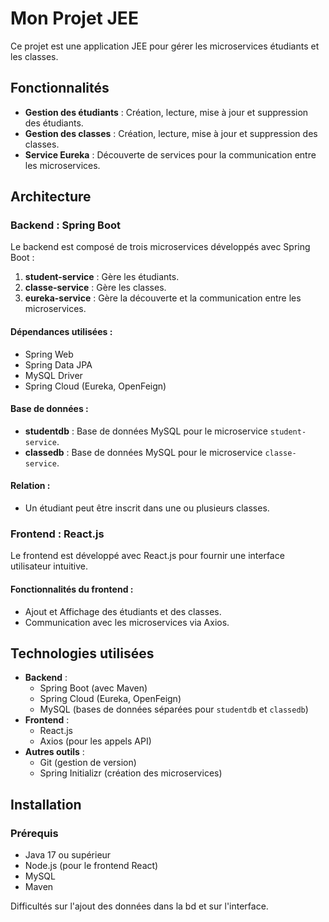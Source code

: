 # Mon Projet JEE

Ce projet est une application JEE pour gérer les microservices étudiants et les classes.

## Fonctionnalités

- **Gestion des étudiants** : Création, lecture, mise à jour et suppression des étudiants.
- **Gestion des classes** : Création, lecture, mise à jour et suppression des classes.
- **Service Eureka** : Découverte de services pour la communication entre les microservices.

## Architecture

### Backend : Spring Boot

Le backend est composé de trois microservices développés avec Spring Boot :

1. **student-service** : Gère les étudiants.
2. **classe-service** : Gère les classes.
3. **eureka-service** : Gère la découverte et la communication entre les microservices.

#### Dépendances utilisées :
- Spring Web
- Spring Data JPA
- MySQL Driver
- Spring Cloud (Eureka, OpenFeign)

#### Base de données :
- **studentdb** : Base de données MySQL pour le microservice `student-service`.
- **classedb** : Base de données MySQL pour le microservice `classe-service`.

#### Relation :
- Un étudiant peut être inscrit dans une ou plusieurs classes.

### Frontend : React.js

Le frontend est développé avec React.js pour fournir une interface utilisateur intuitive.

#### Fonctionnalités du frontend :
- Ajout et Affichage des étudiants et des classes.
- Communication avec les microservices via Axios.

## Technologies utilisées

- **Backend** :
  - Spring Boot (avec Maven)
  - Spring Cloud (Eureka, OpenFeign)
  - MySQL (bases de données séparées pour `studentdb` et `classedb`)
- **Frontend** :
  - React.js
  - Axios (pour les appels API)
- **Autres outils** :
  - Git (gestion de version)
  - Spring Initializr (création des microservices)

## Installation

### Prérequis

- Java 17 ou supérieur
- Node.js (pour le frontend React)
- MySQL
- Maven

Difficultés sur  l'ajout des données dans la bd et sur l'interface.
